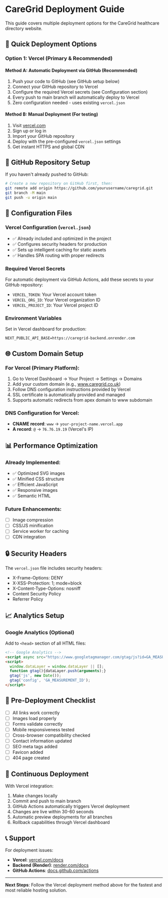 # CareGrid Deployment Guide

This guide covers multiple deployment options for the CareGrid healthcare directory website.

## 🚀 Quick Deployment Options

### Option 1: Vercel (Primary & Recommended)

#### Method A: Automatic Deployment via GitHub (Recommended)
1. Push your code to GitHub (see GitHub setup below)
2. Connect your GitHub repository to Vercel
3. Configure the required Vercel secrets (see Configuration section)
4. Every push to main branch will automatically deploy to Vercel
5. Zero configuration needed - uses existing `vercel.json`

#### Method B: Manual Deployment (For testing)
1. Visit [vercel.com](https://vercel.com)
2. Sign up or log in
3. Import your GitHub repository
4. Deploy with the pre-configured `vercel.json` settings
5. Get instant HTTPS and global CDN

## 📁 GitHub Repository Setup

If you haven't already pushed to GitHub:

```bash
# Create a new repository on GitHub first, then:
git remote add origin https://github.com/yourusername/caregrid.git
git branch -M main
git push -u origin main
```

## 🔧 Configuration Files

### Vercel Configuration (`vercel.json`)
- ✅ Already included and optimized in the project
- ✅ Configures security headers for production
- ✅ Sets up intelligent caching for static assets
- ✅ Handles SPA routing with proper redirects

### Required Vercel Secrets
For automatic deployment via GitHub Actions, add these secrets to your GitHub repository:
- `VERCEL_TOKEN`: Your Vercel account token
- `VERCEL_ORG_ID`: Your Vercel organization ID
- `VERCEL_PROJECT_ID`: Your Vercel project ID

### Environment Variables
Set in Vercel dashboard for production:
```
NEXT_PUBLIC_API_BASE=https://caregrid-backend.onrender.com
```

## 🌐 Custom Domain Setup

### For Vercel (Primary Platform):
1. Go to Vercel Dashboard → Your Project → Settings → Domains
2. Add your custom domain (e.g., www.caregrid.co.uk)
3. Follow DNS configuration instructions provided by Vercel
4. SSL certificate is automatically provided and managed
5. Supports automatic redirects from apex domain to www subdomain

### DNS Configuration for Vercel:
- **CNAME record**: `www` → `your-project-name.vercel.app`
- **A record**: `@` → `76.76.19.19` (Vercel's IP)

## 📊 Performance Optimization

### Already Implemented:
- ✅ Optimized SVG images
- ✅ Minified CSS structure
- ✅ Efficient JavaScript
- ✅ Responsive images
- ✅ Semantic HTML

### Future Enhancements:
- [ ] Image compression
- [ ] CSS/JS minification
- [ ] Service worker for caching
- [ ] CDN integration

## 🔒 Security Headers

The `vercel.json` file includes security headers:
- X-Frame-Options: DENY
- X-XSS-Protection: 1; mode=block
- X-Content-Type-Options: nosniff
- Content Security Policy
- Referrer Policy

## 📈 Analytics Setup

### Google Analytics (Optional)
Add to `<head>` section of all HTML files:
```html
<!-- Google Analytics -->
<script async src="https://www.googletagmanager.com/gtag/js?id=GA_MEASUREMENT_ID"></script>
<script>
  window.dataLayer = window.dataLayer || [];
  function gtag(){dataLayer.push(arguments);}
  gtag('js', new Date());
  gtag('config', 'GA_MEASUREMENT_ID');
</script>
```

## 🚨 Pre-Deployment Checklist

- [ ] All links work correctly
- [ ] Images load properly
- [ ] Forms validate correctly
- [ ] Mobile responsiveness tested
- [ ] Cross-browser compatibility checked
- [ ] Contact information updated
- [ ] SEO meta tags added
- [ ] Favicon added
- [ ] 404 page created

## 🔄 Continuous Deployment

With Vercel integration:
1. Make changes locally
2. Commit and push to main branch
3. GitHub Actions automatically triggers Vercel deployment
4. Changes are live within 30-60 seconds
5. Automatic preview deployments for all branches
6. Rollback capabilities through Vercel dashboard

## 📞 Support

For deployment issues:
- **Vercel**: [vercel.com/docs](https://vercel.com/docs)
- **Backend (Render)**: [render.com/docs](https://render.com/docs)
- **GitHub Actions**: [docs.github.com/actions](https://docs.github.com/actions)

---

**Next Steps**: Follow the Vercel deployment method above for the fastest and most reliable hosting solution.